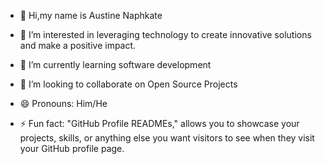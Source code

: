 - 👋 Hi,my name is Austine Naphkate
- 👀 I’m interested in leveraging technology to create innovative solutions and make a positive impact.
- 🌱 I’m currently learning software development
- 💞️ I’m looking to collaborate on Open Source Projects

- 😄 Pronouns: Him/He
- ⚡ Fun fact: "GitHub Profile READMEs," allows you to showcase your projects, skills, or anything else you want visitors to see when they visit your GitHub profile page. 

<!---
Naph140/Naph140 is a ✨ special ✨ repository because its `README.md` (this file) appears on your GitHub profile.
You can click the Preview link to take a look at your changes.
--->
